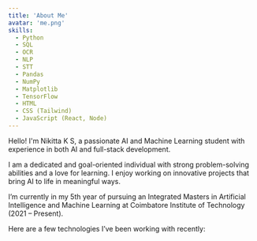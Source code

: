 ```yaml
---
title: 'About Me'
avatar: 'me.png'
skills:
  - Python
  - SQL
  - OCR
  - NLP
  - STT
  - Pandas
  - NumPy
  - Matplotlib
  - TensorFlow
  - HTML
  - CSS (Tailwind)
  - JavaScript (React, Node)
---
```


Hello! I'm Nikitta K S, a passionate AI and Machine Learning student with experience in both AI and full-stack development.

I am a dedicated and goal-oriented individual with strong problem-solving abilities and a love for learning. I enjoy working on innovative projects that bring AI to life in meaningful ways.

I’m currently in my 5th year of pursuing an Integrated Masters in Artificial Intelligence and Machine Learning at Coimbatore Institute of Technology (2021 – Present).

Here are a few technologies I’ve been working with recently:
